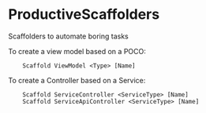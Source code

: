 ProductiveScaffolders
=====================

Scaffolders to automate boring tasks


To create a view model based on a POCO:  
```
    Scaffold ViewModel <Type> [Name]
```

To create a Controller based on a Service:  
```
    Scaffold ServiceController <ServiceType> [Name]
    Scaffold ServiceApiController <ServiceType> [Name]
```